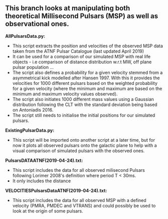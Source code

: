 ## This branch looks at manipulating both theoretical Millisecond Pulsars (MSP) as well as observational ones.

**AllPulsarsData.py:**

- This script extracts the position and velocities of the observed MSP data taken from the ATNF Pulsar Catalogue (last updated April 2019)
- It can be used for a comparison of our simulated MSP with real life objects - i.e comparison of distance distribution w.r.t MW, off plane pulsar population ...
- The script also defines a probability for a given velocity stemmed from a asymmetrical kick modelled after Hansen 1997. With this it provides the velocities for 1000
  different pulsars based on the weighted probability for a given velocity (where the minimum and maximum are based on the minimum and maximum velocity values observed).
- The script also initiates 1000 different mass values using a Gaussian distribution following the CLT with the standard deviation being based on Antoniadis 2016.
- The script still needs to initialise the initial positions for our simulated pulsars.

**ExistingPulsarData.py:**
- This script will be imported onto another script at a later time, but for now it plots all observed pulsars onto the galactic plane to help with a visual comparison of simulated
  pulsars with the observed ones.
  
**PulsarsDATAATNF(2019-04-24).txt:**
 - This script includes the data for all observed milisecond Pulsars following Lorimer 2008's definition where period T < 30ms.
 - It only includes the distance
 
 **VELOCITIESPulsarsDataATNF(2019-04-24).txt:**
 - This script includes the data for all observed MSP with a defined velocity (PMRA, PMDEC and VTRANS) and could possibly be used to look at the origin of some pulsars.
